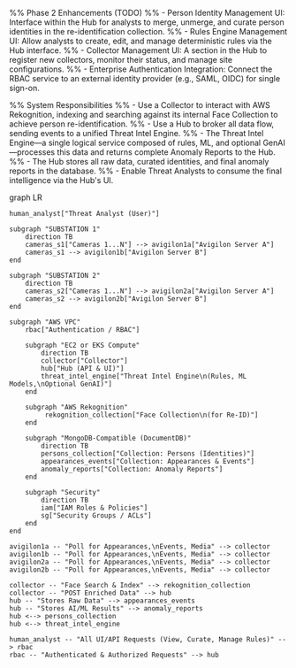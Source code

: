 %% Phase 2 Enhancements (TODO)
%% - Person Identity Management UI: Interface within the Hub for analysts to merge, unmerge, and curate person identities in the re-identification collection.
%% - Rules Engine Management UI: Allow analysts to create, edit, and manage deterministic rules via the Hub interface.
%% - Collector Management UI: A section in the Hub to register new collectors, monitor their status, and manage site configurations.
%% - Enterprise Authentication Integration: Connect the RBAC service to an external identity provider (e.g., SAML, OIDC) for single sign-on.

%% System Responsibilities
%% - Use a Collector to interact with AWS Rekognition, indexing and searching against its internal Face Collection to achieve person re-identification.
%% - Use a Hub to broker all data flow, sending events to a unified Threat Intel Engine.
%% - The Threat Intel Engine—a single logical service composed of rules, ML, and optional GenAI—processes this data and returns complete Anomaly Reports to the Hub.
%% - The Hub stores all raw data, curated identities, and final anomaly reports in the database.
%% - Enable Threat Analysts to consume the final intelligence via the Hub's UI.

graph LR

    human_analyst["Threat Analyst (User)"]

    subgraph "SUBSTATION 1"
        direction TB
        cameras_s1["Cameras 1...N"] --> avigilon1a["Avigilon Server A"]
        cameras_s1 --> avigilon1b["Avigilon Server B"]
    end

    subgraph "SUBSTATION 2"
        direction TB
        cameras_s2["Cameras 1...N"] --> avigilon2a["Avigilon Server A"]
        cameras_s2 --> avigilon2b["Avigilon Server B"]
    end

    subgraph "AWS VPC"
        rbac["Authentication / RBAC"]
        
        subgraph "EC2 or EKS Compute"
            direction TB
            collector["Collector"]
            hub["Hub (API & UI)"]
            threat_intel_engine["Threat Intel Engine\n(Rules, ML Models,\nOptional GenAI)"]
        end

        subgraph "AWS Rekognition"
             rekognition_collection["Face Collection\n(for Re-ID)"]
        end

        subgraph "MongoDB-Compatible (DocumentDB)"
            direction TB
            persons_collection["Collection: Persons (Identities)"]
            appearances_events["Collection: Appearances & Events"]
            anomaly_reports["Collection: Anomaly Reports"]
        end
        
        subgraph "Security"
            direction TB
            iam["IAM Roles & Policies"]
            sg["Security Groups / ACLs"]
        end
    end

    avigilon1a -- "Poll for Appearances,\nEvents, Media" --> collector
    avigilon1b -- "Poll for Appearances,\nEvents, Media" --> collector
    avigilon2a -- "Poll for Appearances,\nEvents, Media" --> collector
    avigilon2b -- "Poll for Appearances,\nEvents, Media" --> collector

    collector -- "Face Search & Index" --> rekognition_collection
    collector -- "POST Enriched Data" --> hub
    hub -- "Stores Raw Data" --> appearances_events
    hub -- "Stores AI/ML Results" --> anomaly_reports
    hub <--> persons_collection
    hub <--> threat_intel_engine

    human_analyst -- "All UI/API Requests (View, Curate, Manage Rules)" --> rbac
    rbac -- "Authenticated & Authorized Requests" --> hub
